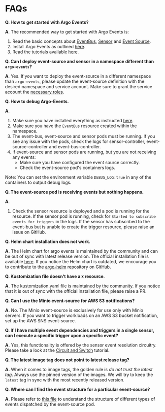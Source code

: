 # FAQs

**Q. How to get started with Argo Events?**

**A**. The recommended way to get started with Argo Events is:

 1. Read the basic concepts about [EventBus](https://argoproj.github.io/argo-events/concepts/eventbus/), [Sensor](https://argoproj.github.io/argo-events/concepts/sensor/) and [Event Source](https://argoproj.github.io/argo-events/concepts/event_source/).
 2. Install Argo Events as outlined [here](https://argoproj.github.io/argo-events/installation/).
 3. Read the tutorials available [here](https://argoproj.github.io/argo-events/tutorials/01-introduction/).

**Q. Can I deploy event-source and sensor in a namespace different than `argo-events`?**

**A**. Yes. If you want to deploy the event-source in a different namespace than `argo-events`, please update the event-source definition 
with the desired namespace and service account. Make sure to grant the service account the [necessary roles](https://github.com/argoproj/argo-events/blob/master/manifests/namespace-install.yaml).

**Q. How to debug Argo-Events.**

**A**.

1. Make sure you have installed everything as instructed [here](https://argoproj.github.io/argo-events/installation/).
1. Make sure you have the `EventBus` resource created within the namespace.
1. The event-bus, event-source and sensor pods must be running. If you see any issue with the pods, check the logs
   for sensor-controller, event-source-controller and event-bus-controller.
1. If event-source and sensor pods are running, but you are not receiving any events:
     * Make sure you have configured the event source correctly.
     * Check the event-source pod's containers logs.

Note: You can set the environment variable `DEBUG_LOG:true` in any of the containers to output debug logs.

**Q. The event-source pod is receiving events but nothing happens.**

**A**. 

1. Check the sensor resource is deployed and a pod is running for the resource.
If the sensor pod is running, check for `Started to subscribe events for triggers` in the logs.
If the sensor has subscribed to the event-bus but is unable to create the trigger resource, please raise an issue on GitHub. 

**Q. Helm chart installation does not work.**

**A.** The Helm chart for argo events is maintained by the community and can be out of sync with latest release version. 
The official installation file is available [here](https://raw.githubusercontent.com/argoproj/argo-events/stable/manifests/install.yaml).
If you notice the Helm chart is outdated, we encourage you to contribute to the [argo-helm](https://github.com/argoproj/argo-helm) repository on GitHub.

**Q. Kustomization file doesn't have a `X` resource.**

**A.** The kustomization.yaml file is maintained by the community. If you notice that it is out of sync with the official installation file, please
raise a PR.

**Q. Can I use the Minio event-source for AWS S3 notifications?**

**A.** No. The Minio event-source is exclusively for use only with Minio servers. If you want to trigger workloads on an AWS S3 bucket notification,
set up the AWS SNS event-source.

**Q. If I have multiple event dependencies and triggers in a single sensor, can I execute a specific trigger upon a specific event?**  

**A.** Yes, this functionality is offered by the sensor event resolution circuitry. Please take a look at the [Circuit and Switch](https://argoproj.github.io/argo-events/tutorials/06-circuit-and-switch/) tutorial.

**Q. The latest image tag does not point to latest release tag?**

**A.** When it comes to image tags, the golden rule is _do not trust the latest tag_. Always use the pinned version of the images.
   We will try to keep the `latest` tag in sync with the most recently released version.

**Q. Where can I find the event structure for a particular event-source?**

**A.** Please refer to [this file](https://github.com/argoproj/argo-events/blob/master/pkg/apis/eventsource/v1alpha1/types.go) to understand the structure 
of different types of events dispatched by the event-source pod.
